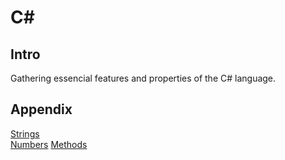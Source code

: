 # C#

## Intro
Gathering essencial features and properties of the C# language.

## Appendix
<a href="Strings.md">Strings</a><br>
<a href="/Numbers/Numbers.md">Numbers</a>
<a href="/Methods/Methods.md">Methods</a>
